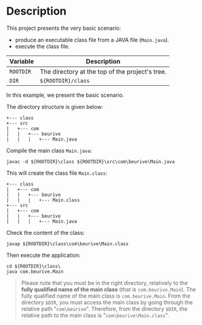 # Description

This project presents the very basic scenario:

* produce an executable class file from a JAVA file (`Main.java`).
* execute the class file.

| Variable       | Description                                     |
|----------------|-------------------------------------------------|
| `ROOTDIR`      | The directory at the top of the project's tree. |
| `DIR`          | `${ROOTDIR}/class`                              |

In this example, we present the basic scenario.

The directory structure is given below:

    +--- class
    +--- src
    |   +--- com
    |   |   +--- beurive
    |   |   |   +--- Main.java

Compile the main class `Main.java`:

    javac -d ${ROOTDIR}\class ${ROOTDIR}\src\com\beurive\Main.java

This will create the class file `Main.class`:

    +--- class
    |   +--- com
    |   |   +--- beurive
    |   |   |   +--- Main.class
    +--- src
    |   +--- com
    |   |   +--- beurive
    |   |   |   +--- Main.java

Check the content of the class:

    javap ${ROOTDIR}\class\com\beurive\Main.class

Then execute the application:

    cd ${ROOTDIR}\class\
    java com.beurive.Main

> Please note that you must be in the right directory, relatively to the **fully qualified name of the main class** (that is `com.beurive.Main`).
> The fully qualified name of the main class is `com.beurive.Main`.
> From the directory `$DIR`, you must access the main class by going through the relative path "`com\beurive`".
> Therefore, from the directory `$DIR`, the relative path to the main class is "`com\beurive\Main.class`".
